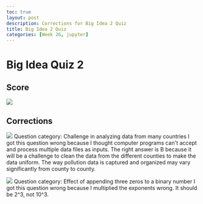 ```yaml
---
toc: true
layout: post
description: Corrections for Big Idea 2 Quiz
title: Big Idea 2 Quiz
categories: [Week 26, jupyter]
---
```


# Big Idea Quiz 2
## Score
![]({{site.baseurl}}/images/score.png)

## Corrections
![]({{site.baseurl}}/images/BI1.png)
Question category: Challenge in analyzing data from many countries
I got this question wrong because I thought computer programs can't accept and process multiple data files as inputs. The right answer is B because it will be a challenge to clean the data from the different counties to make the data uniform. The way pollution data is captured and organized may vary significantly from county to county.

![]({{site.baseurl}}/images/BI2.png)
Question category: Effect of appending three zeros to a binary number
I got this question wrong because I multiplied the exponents wrong. It should be 2^3, not 10^3. 